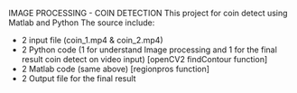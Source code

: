 IMAGE PROCESSING - COIN DETECTION
This project for coin detect using Matlab and Python
The source include:
- 2 input file (coin_1.mp4 & coin_2.mp4)
- 2 Python code (1 for understand Image processing and 1 for the final result coin detect on video input) [openCV2 findContour function]
- 2 Matlab code (same above) [regionpros function]
- 2 Output file for the final result

